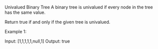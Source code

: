 Univalued Binary Tree
A binary tree is univalued if every node in the tree has the same value.

Return true if and only if the given tree is univalued.

 

Example 1:


Input: [1,1,1,1,1,null,1]
Output: true
